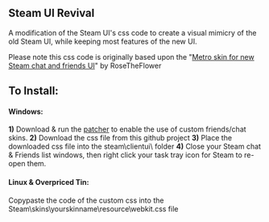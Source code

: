 ## Steam UI Revival
A modification of the Steam UI's css code to create a visual mimicry of the old Steam UI, while keeping most features of the new UI.

Please note this css code is originally based upon the "[Metro skin for new Steam chat and friends UI](https://github.com/RoseTheFlower/newsteamchat)" by RoseTheFlower

## To Install:

#### Windows:
**1)** Download & run the [patcher]() to enable the use of custom friends/chat skins.
**2)** Download the css file from this github project
**3)** Place the downloaded css file into the steam\clientui\ folder
**4)** Close your Steam chat & Friends list windows, then right click your task tray icon for Steam to re-open them.

#### Linux & Overpriced Tin:
Copypaste the code of the custom css into the Steam\skins\yourskinname\resource\webkit.css file
